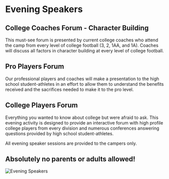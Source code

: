 Evening Speakers
================

College Coaches Forum - Character Building
------------------------------------------

This must-see forum is presented by current college coaches who attend
the camp from every level of college football (3, 2, 1AA, and 1A).
Coaches will discuss all factors in character building at every level of
college football.

Pro Players Forum
-----------------

Our professional players and coaches will make a presentation to the
high school student-athletes in an effort to allow them to understand
the benefits received and the sacrifices needed to make it to the pro
level.

College Players Forum
---------------------

Everything you wanted to know about college but were afraid to ask. This
evening activity is designed to provide an interactive forum with high
profile college players from every division and numerous conferences
answering questions provided by high school student-athletes.

All evening speaker sessions are provided to the campers only.

Absolutely no parents or adults allowed!
----------------------------------------

![Evening Speakers](/media/4e80dedacb5f4-evening_speakers.jpg)
